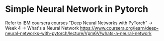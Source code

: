 # Simple Neural Network in Pytorch 
Refer to IBM coursera courses "Deep Neural Networks with PyTorch" -> Week 4 -> What's a Neural Network
https://www.coursera.org/learn/deep-neural-networks-with-pytorch/lecture/Vpm6V/whats-a-neural-network
